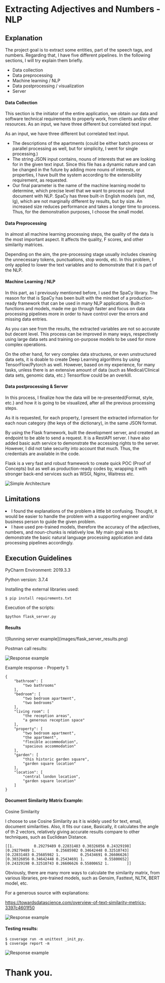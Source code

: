 <h1>Extracting Adjectives and Numbers - NLP</h1>

<h2>Explanation</h2>
The project goal is to extract some entities, part of the speech tags, and numbers. Regarding that, 
I have five different pipelines. In the following sections, I will try explain them briefly.

* Data collection
* Data preprocessing
* Machine learning / NLP
* Data postprocessing / visualization
* Server

<h4> Data Collection</h4>
This section is the initiator of the entire application, we obtain our data and software technical requirements to properly work, from clients and/or other resources.
As an input, we have three different but correlated text input.

As an input, we have three different but correlated text input.

* The descriptions of the apartments (could be either batch process or parallel processing as well, but for simplicity, I went for single processing.)
* The string JSON input contains, nouns of interests that we are looking for in the given text input. Since this file has a dynamic nature and can be changed in the future by adding more nouns of interests, or properties, I have built the system according to the extensibility requirement, as requested.
* Our final parameter is the name of the machine learning model to determine, which precise level that we want to process our input document with NLP. SpaCy has three built-in English models (sm, md, lg), which are not marginally different by results, but by size. An increased size reduces performance and takes a longer time to process. Thus, for the demonstration purposes, I choose the small model.

<h4> Data Preprocessing</h4>

In almost all machine learning processing steps, the quality of the data is the most important aspect. It affects the quality, F scores, and other similarity matrices.

Depending on the aim, the pre-processing stage usually includes cleaning the unnecessary tokens, punctuations, stop words, etc. In this problem, I only applied to lower the text variables and to demonstrate that it is part of the NLP.

<h4>Machine Learning / NLP</h4>

In this part, as I previously mentioned before, I used the SpaCy library. The reason for that is SpaCy has been built with the mindset of a production-ready framework that can be used in many NLP applications. Built-in functions and models, made me go through faster and focus on data processing pipelines more in order to have control over the errors and missing data entries.

As you can see from the results, the extracted variables are not so accurate but decent level. This process can be improved in many ways, respectively using large data sets and training on-purpose models to be used for more complex operations.

On the other hand, for very complex data structures, or even unstructured data sets, it is doable to create Deep Learning algorithms by using TensorFlow/Pytorch as well. However, based on my experience, for many tasks, unless there is an extensive amount of data (such as Medical/Clinical data sets, genomic data, etc.) Tensorflow could be an overkill.

<h4>Data postprocessing & Server</h4>
In this process, I finalize how the data will be re-presented(Format, style, etc.) and how it is going to be visualized, after all the previous processing steps.

As it is requested, for each property, I present the extracted information for each noun category (the keys of the dictionary), in the same JSON format.

By using the Flask framework, built the development server, and created an endpoint to be able to send a request. It is a RestAPI server. I have also added basic auth service to demonstrate the accessing rights to the server. However, I did not take security into account that much. Thus, the credentials are available in the code.

Flask is a very fast and robust framework to create quick POC (Proof of Concepts) but as well as production-ready codes by, wrapping it with stronger back-end services such as WSGI, Nginx, Waitress etc.

![Simple Architecture](images/simple_architecture.png)
<h2>Limitations</h2>

<li>I found the explanations of the problem a little bit confusing. Thought, it would be easier to handle the problem with a supporting engineer and/or business person to guide the given problem.</li>

<li>I have used pre-trained models, therefore the accuracy of the adjectives, numbers, and noun-chunks is relatively low. My main goal was to demonstrate the basic natural language processing application and data processing pipelines accordingly.</li>

<h2>Execution Guidelines</h2>
PyCharm Environment: 2019.3.3

Python version: 3.7.4

Installing the external libraries used:
```
$ pip install requirements.txt
```
Execution of the scripts:
```
$python flask_server.py
```
<h4>Results</h4>
![Running server example](images/flask_server_results.png)

Postman call results:

![Response example](images/postman_results_nlp.png)

Example response - Property 1:
```
{
    "bathroom": [
        "two bathrooms"
    ],
    "bedroom": [
        "two bedroom apartment",
        "two bedrooms"
    ],
    "living room": [
        "the reception areas",
        "a generous reception space"
    ],
    "property": [
        "two bedroom apartment",
        "the apartment",
        "flexible accommodation",
        "spacious accommodation"
    ],
    "garden": [
        "this historic garden square",
        "garden square location"
    ],
    "location": [
        "central london location",
        "garden square location"
    ]
}
```
<h4>Document Similarity Matrix Example:</h4>
Cosine Similarity

I choose to use Cosine Similarity as it is widely used for text, email, document similarities. Also, it fits our case, 
Basically, it calculates the angle of th 2 vectors, relatively giving accurate results compare to other techniques, such as Euclidean Distance.
   ```
[[1.         0.29279489 0.22831483 0.30326056 0.24329198]
 [0.29279489 1.         0.25685982 0.34642448 0.32510743]
 [0.22831483 0.25685982 1.         0.25434691 0.26606626]
 [0.30326056 0.34642448 0.25434691 1.         0.55800652]
 [0.24329198 0.32510743 0.26606626 0.55800652 1.        ]]
```
Obviously, there are many more ways to calculate the similarity matrix, from various libraries, pre-trained models, such as
Gensim, Fasttext, NLTK, BERT model, etc. 


For a generous source with explanations:

https://towardsdatascience.com/overview-of-text-similarity-metrics-3397c4601f50

![Response example](images/doc_matrix.png)

<h4>Testing results:</h4>

```
$ coverage run -m unittest _init_py.
$ coverage report -m
```

![Response example](images/test_coverage_report.png)


<h1>Thank you.</h1>


